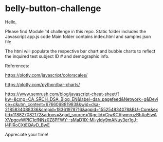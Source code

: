 # belly-button-challenge

Hello,

Please find Module 14 challenge in this repo. Static folder includes the Javascript app.js code
Main folder contains index.html and samples json file.

The html will populate the respective bar chart and bubble charts to reflect the inquired test subject ID # and demographic info.

References: 


https://plotly.com/javascript/colorscales/

https://plotly.com/python/bar-charts/


https://www.semrush.com/blog/javascript-cheat-sheet/?kw=&cmp=CA_SRCH_DSA_Blog_EN&label=dsa_pagefeed&Network=g&Device=c&utm_content=676606881983&kwid=dsa-2185834088336&cmpid=18361978716&agpid=155254834078&BU=Core&extid=118827082172&adpos=&gad_source=1&gclid=CjwKCAjwmrqzBhAoEiwAXVpgovWPIC1cfNNz0Z8PFWY--sMaD1lX-Ml-yIdy9mANuy3er1gJ-l4FIRoCXtEQAvD_BwE

Appreciate your time!